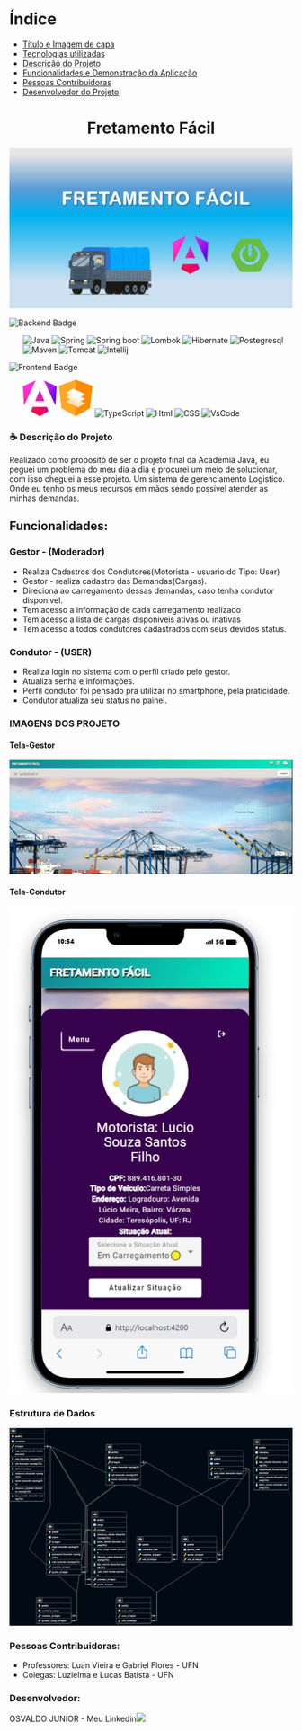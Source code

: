 

# Índice
* [Título e Imagem de capa](#Titulo)
* [Tecnologias utilizadas]( #tecnologias-utilizadas)
* [Descrição do Projeto](#descrição-do-projeto)
* [Funcionalidades e Demonstração da Aplicação](#funcionalidades-e-demonstração)
* [Pessoas Contribuidoras](#pessoas-contribuidoras)
* [Desenvolvedor do Projeto](#desenvolvedor)



### <h1 align="center" id="titulo">Fretamento Fácil</h1>


![image](https://github.com/DevOsvaldo/fretamento-facil/blob/main/assets/CAPA.jpg)




<img alt="Backend Badge" id="tecnologias-utilizadas" src="https://img.shields.io/badge/Tecnologias%20utilizadas%20-%20Backend%20-%20blue">
<ul list-style="none">
  <img alt="Java" src="https://user-images.githubusercontent.com/25181517/117201156-9a724800-adec-11eb-9a9d-3cd0f67da4bc.png" width="60">
  <img alt="Spring" src="https://user-images.githubusercontent.com/25181517/117201470-f6d56780-adec-11eb-8f7c-e70e376cfd07.png" width="60">
  <img alt="Spring boot" src="https://user-images.githubusercontent.com/25181517/183891303-41f257f8-6b3d-487c-aa56-c497b880d0fb.png" width="60">
  <img alt="Lombok" src="https://user-images.githubusercontent.com/25181517/190229463-87fa862f-ccf0-48da-8023-940d287df610.png" width="60">
  <img alt="Hibernate" src="https://user-images.githubusercontent.com/25181517/117207493-49665200-adf4-11eb-808e-a9c0fcc2a0a0.png" width="60"> 
  <img alt="Postegresql" src="https://user-images.githubusercontent.com/25181517/117208740-bfb78400-adf5-11eb-97bb-09072b6bedfc.png" width="60">
  <img alt="Maven" src="https://user-images.githubusercontent.com/25181517/117207242-07d5a700-adf4-11eb-975e-be04e62b984b.png" width="60">  
  <img alt="Tomcat" src="https://user-images.githubusercontent.com/25181517/183894676-137319b5-1364-4b6a-ba4f-e9fc94ddc4aa.png" width="60">
  <img alt="Intellij" src="https://user-images.githubusercontent.com/25181517/192108890-200809d1-439c-4e23-90d3-b090cf9a4eea.png" width="60">
</ul>

<img alt="Frontend Badge" src="https://img.shields.io/badge/Tecnologias%20utilizadas%20-%20Frontend%20-%20purple">
<ul>
  <img alt="Angular 17" src="https://github.com/DevOsvaldo/fretamento-facil/blob/main/assets/angular-icon.png" width="60">
  <img alt="Angular 17" src="https://github.com/DevOsvaldo/fretamento-facil/blob/main/assets/angular-material.png" width="60">
  <img alt="TypeScript" src="https://user-images.githubusercontent.com/25181517/183890598-19a0ac2d-e88a-4005-a8df-1ee36782fde1.png" width="60">
  <img alt="Html" src="https://user-images.githubusercontent.com/25181517/192158954-f88b5814-d510-4564-b285-dff7d6400dad.png" width="60">
  <img alt="CSS" src="https://user-images.githubusercontent.com/25181517/183898674-75a4a1b1-f960-4ea9-abcb-637170a00a75.png" width="60">
  <img alt="VsCode" src="https://user-images.githubusercontent.com/25181517/192108891-d86b6220-e232-423a-bf5f-90903e6887c3.png" width="60">    
</ul>

### ☕ Descrição do Projeto
<p id="descrição-do-projeto">Realizado como proposito de ser o projeto final da Academia Java, eu peguei um problema do meu dia a dia e procurei um meio de solucionar, com isso cheguei a esse projeto. Um sistema de gerenciamento Logistico.
Onde eu tenho os meus recursos em mãos sendo possivel atender as minhas demandas.
</p>

## Funcionalidades:
<span id="funcionalidades-e-demonstração"></span>
### Gestor - (Moderador) 
* Realiza Cadastros dos Condutores(Motorista - usuario do Tipo: User)
* Gestor - realiza cadastro das Demandas(Cargas).
* Direciona ao carregamento dessas demandas, caso tenha condutor disponivel.
* Tem acesso a informação de cada carregamento realizado
* Tem acesso a lista de cargas disponiveis ativas ou inativas
* Tem acesso a todos condutores cadastrados com seus devidos status.

### Condutor - (USER)
* Realiza login no sistema com o perfil criado pelo gestor.
* Atualiza senha e informações.
* Perfil condutor foi pensado pra utilizar no smartphone, pela praticidade.
* Condutor atualiza seu status no painel.

### IMAGENS DOS PROJETO
#### Tela-Gestor

![image](https://github.com/DevOsvaldo/fretamento-facil/blob/main/assets/tela-gestor.jpg)


#### Tela-Condutor
![image](https://github.com/DevOsvaldo/fretamento-facil/blob/main/assets/condutor-smart.jpg)

### Estrutura de Dados

![image](https://github.com/DevOsvaldo/fretamento-facil/blob/main/assets/bd-structure.png)

<span id="pessoas-contribuidoras">
  
### Pessoas Contribuidoras:

* Professores: Luan Vieira e Gabriel Flores - UFN
* Colegas: Luzielma e Lucas Batista - UFN

### Desenvolvedor:
<span id="desenvolvedor">
OSVALDO JUNIOR - Meu Linkedin<a href="https://www.linkedin.com/in/osvaldo-junior-77387298/"><img src="https://github.com/DevOsvaldo/fretamento-facil/assets/85118127/a9928ce3-85ae-483c-a1f8-fd66ee3d25e3"  width=20></a> 
 
